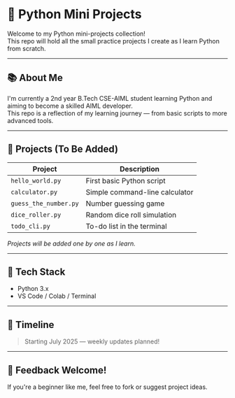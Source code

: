 # 🐍 Python Mini Projects

Welcome to my Python mini-projects collection!  
This repo will hold all the small practice projects I create as I learn Python from scratch.

---

## 📚 About Me
I'm currently a 2nd year B.Tech CSE-AIML student learning Python and aiming to become a skilled AIML developer.  
This repo is a reflection of my learning journey — from basic scripts to more advanced tools.

---

## 🚀 Projects (To Be Added)

| Project | Description |
|--------|-------------|
| `hello_world.py` | First basic Python script |
| `calculator.py` | Simple command-line calculator |
| `guess_the_number.py` | Number guessing game |
| `dice_roller.py` | Random dice roll simulation |
| `todo_cli.py` | To-do list in the terminal |

*Projects will be added one by one as I learn.*

---

## 🔧 Tech Stack
- Python 3.x
- VS Code / Colab / Terminal

---

## 📅 Timeline
> Starting July 2025 — weekly updates planned!

---

## 🙌 Feedback Welcome!
If you're a beginner like me, feel free to fork or suggest project ideas.
